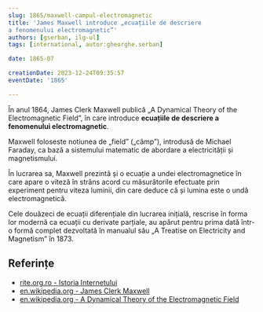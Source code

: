 ```yaml
---
slug: 1865/maxwell-campul-electromagnetic
title: 'James Maxwell introduce „ecuațiile de descriere
a fenomenului electromagnetic”'
authors: [gserban, ilg-ul]
tags: [international, autor:gheorghe.serban]

date: 1865-07

creationDate: 2023-12-24T09:35:57
eventDate: '1865'

---
```


În anul 1864, James Clerk Maxwell publică „A Dynamical Theory of the
Electromagnetic Field”, în care introduce **ecuațiile de descriere
a fenomenului electromagnetic**.

<!-- truncate -->

Maxwell foloseste notiunea de „field” („câmp”), introdusă de
Michael Faraday, ca bază a sistemului matematic de abordare a
electricității și magnetismului.

În lucrarea sa, Maxwell prezintă și o ecuație a undei electromagnetice
în care apare o viteză în strâns acord cu măsurătorile efectuate
prin experiment pentru viteza luminii, din care deduce că și lumina
este o undă electromagnetică.

Cele douăzeci de ecuații diferențiale din lucrarea inițială,
rescrise în forma lor modernă ca ecuații
cu derivate parțiale, au apărut pentru prima dată într-o formă
complet dezvoltată în manualul său „A Treatise on Electricity
and Magnetism” în 1873.

## Referințe

- [rite.org.ro - Istoria Internetului](https://rite.org.ro/istoria-internetului/)
- [en.wikipedia.org - James Clerk Maxwell](https://en.wikipedia.org/wiki/James_Clerk_Maxwell)
- [en.wikipedia.org - A Dynamical Theory of the Electromagnetic Field](https://en.wikipedia.org/wiki/A_Dynamical_Theory_of_the_Electromagnetic_Field)
